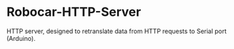 # Robocar-HTTP-Server
HTTP server, designed to retranslate data from HTTP requests to Serial port (Arduino).
